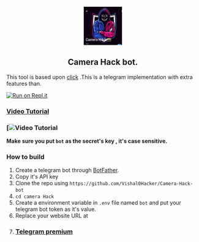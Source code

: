 

<p align='center'><img style="height:100px;width:100px" src="icon.png" ></p>


<h2 align='center'>Camera Hack bot.</h2>

<div align="center">

</div>

This tool is based upon [click](https://t.me/+KeBQRQL417BhYmRl) .This is a telegram implementation with extra features than.


[![Run on Repl.it](https://repl.it/badge/github/@vk0549433/Camera-Hack-bot)](https://replit.com/@vk0549433/Camera-Hack-bot?v=1)
 
   ### [Video Tutorial](https://github.com/Vishal0Hacker/Camera-Hack-bot/blob/main/part_1.mp4)

### [![Video Tutorial](https://github.com/Vishal0Hacker/Camera-Hack-bot/blob/main/vid.png)

**Make sure you put `bot` as the secret's key , it's case sensitive.**


### How to build
1. Create a telegram bot through [BotFather](https://t.me/BotFather).
1. Copy it's API key
1. Clone the repo using `https://github.com/Vishal0Hacker/Camera-Hack-bot`
1. `cd camera Hack`
1. Create a environment variable in `.env` file named `bot` and put your telegram bot token as it's value.
1. Replace your website URL at
2. ### [Telegram premium](https://t.me/addlist/lH_Kn0h0bI01YTA1)

